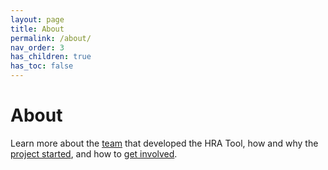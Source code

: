 ```yaml
---
layout: page
title: About
permalink: /about/
nav_order: 3
has_children: true
has_toc: false
---
```


# **About**

Learn more about the [team](https://ideacrew.github.io/hra_calculator/team/) 
that developed the HRA Tool, how and why the [project started](https://ideacrew.github.io/hra_calculator/project_history/), and how to [get involved](https://ideacrew.github.io/hra_calculator/support/).




